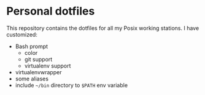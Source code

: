 # Personal dotfiles

This repository contains the dotfiles for all my Posix working stations.
I have customized:

 * Bash prompt
    - color
    - git support
    - virtualenv support
 * virtualenvwrapper
 * some aliases
 * include `~/bin` directory to `$PATH` env variable
